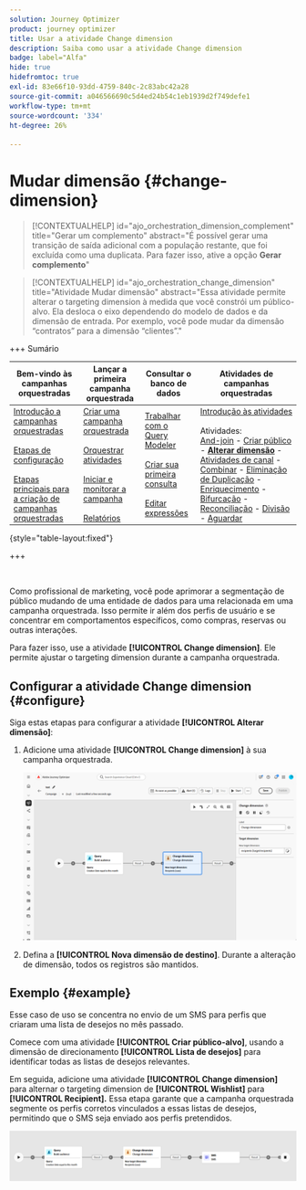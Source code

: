 ```yaml
---
solution: Journey Optimizer
product: journey optimizer
title: Usar a atividade Change dimension
description: Saiba como usar a atividade Change dimension
badge: label="Alfa"
hide: true
hidefromtoc: true
exl-id: 83e66f10-93dd-4759-840c-2c83abc42a28
source-git-commit: a046566690c5d4ed24b54c1eb1939d2f749defe1
workflow-type: tm+mt
source-wordcount: '334'
ht-degree: 26%

---
```


# Mudar dimensão {#change-dimension}

>[!CONTEXTUALHELP]
>id="ajo_orchestration_dimension_complement"
>title="Gerar um complemento"
>abstract="É possível gerar uma transição de saída adicional com a população restante, que foi excluída como uma duplicata. Para fazer isso, ative a opção **Gerar complemento**"

>[!CONTEXTUALHELP]
>id="ajo_orchestration_change_dimension"
>title="Atividade Mudar dimensão"
>abstract="Essa atividade permite alterar o targeting dimension à medida que você constrói um público-alvo. Ela desloca o eixo dependendo do modelo de dados e da dimensão de entrada. Por exemplo, você pode mudar da dimensão “contratos” para a dimensão “clientes”."

+++ Sumário

| Bem-vindo às campanhas orquestradas | Lançar a primeira campanha orquestrada | Consultar o banco de dados | Atividades de campanhas orquestradas |
|---|---|---|---|
| [Introdução a campanhas orquestradas](../gs-orchestrated-campaigns.md)<br/><br/>[Etapas de configuração](../configuration-steps.md)<br/><br/>[Etapas principais para a criação de campanhas orquestradas](../gs-campaign-creation.md) | [Criar uma campanha orquestrada](../create-orchestrated-campaign.md)<br/><br/>[Orquestrar atividades](../orchestrate-activities.md)<br/><br/>[Iniciar e monitorar a campanha](../start-monitor-campaigns.md)<br/><br/>[Relatórios](../reporting-campaigns.md) | [Trabalhar com o Query Modeler](../orchestrated-rule-builder.md)<br/><br/>[Criar sua primeira consulta](../build-query.md)<br/><br/>[Editar expressões](../edit-expressions.md) | [Introdução às atividades](about-activities.md)<br/><br/>Atividades:<br/>[And-join](and-join.md) - [Criar público](build-audience.md) - **[Alterar dimensão](change-dimension.md)** - [Atividades de canal](channels.md) - [Combinar](combine.md) - [Eliminação de Duplicação](deduplication.md) - [Enriquecimento](enrichment.md) - [Bifurcação](fork.md) - [Reconciliação](reconciliation.md) - [Divisão](split.md) - [Aguardar](wait.md) |

{style="table-layout:fixed"}

+++

<br/>

Como profissional de marketing, você pode aprimorar a segmentação de público mudando de uma entidade de dados para uma relacionada em uma campanha orquestrada. Isso permite ir além dos perfis de usuário e se concentrar em comportamentos específicos, como compras, reservas ou outras interações.

Para fazer isso, use a atividade **[!UICONTROL Change dimension]**. Ele permite ajustar o targeting dimension durante a campanha orquestrada.

<!--
>[!IMPORTANT]
>
>Please note that the **[!UICONTROL Change Dimension]** and **[!UICONTROL Change Data source]** activities should not be added in one row. If you need to use both activities consecutively, make sure you include an **[!UICONTROL Enrichement]** activity in between them. This ensures proper execution and prevents potential conflicts or errors.-->

## Configurar a atividade Change dimension {#configure}

Siga estas etapas para configurar a atividade **[!UICONTROL Alterar dimensão]**:

1. Adicione uma atividade **[!UICONTROL Change dimension]** à sua campanha orquestrada.

   ![](../assets/orchestrated-change-dimension.png)

1. Defina a **[!UICONTROL Nova dimensão de destino]**. Durante a alteração de dimensão, todos os registros são mantidos.


## Exemplo {#example}

Esse caso de uso se concentra no envio de um SMS para perfis que criaram uma lista de desejos no mês passado.

Comece com uma atividade **[!UICONTROL Criar público-alvo]**, usando a dimensão de direcionamento **[!UICONTROL Lista de desejos]** para identificar todas as listas de desejos relevantes.

Em seguida, adicione uma atividade **[!UICONTROL Change dimension]** para alternar o targeting dimension de **[!UICONTROL Wishlist]** para **[!UICONTROL Recipient].** Essa etapa garante que a campanha orquestrada segmente os perfis corretos vinculados a essas listas de desejos, permitindo que o SMS seja enviado aos perfis pretendidos.

![](../assets/orchestrated-change-dimension-example.png)
